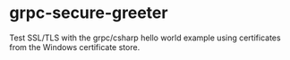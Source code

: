 # grpc-secure-greeter
Test SSL/TLS with the grpc/csharp hello world example using certificates from the Windows certificate store.
